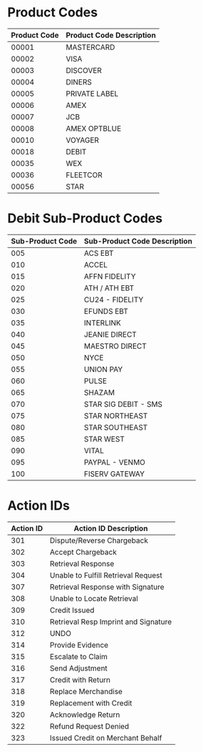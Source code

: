 # Product Codes
Product Code | Product Code Description
--- | --- | 
00001 | MASTERCARD
00002 | VISA
00003 | DISCOVER
00004 | DINERS
00005 | PRIVATE LABEL
00006 | AMEX
00007 | JCB
00008 | AMEX OPTBLUE
00010 | VOYAGER
00018 | DEBIT
00035 | WEX
00036 | FLEETCOR
00056 | STAR


# Debit Sub-Product Codes
Sub-Product Code | Sub-Product Code Description
--- | ---|
005 | ACS EBT
010 | ACCEL
015 | AFFN FIDELITY
020 | ATH / ATH EBT
025 | CU24 - FIDELITY
030 | EFUNDS EBT
035 | INTERLINK
040 | JEANIE DIRECT
045 | MAESTRO DIRECT
050 | NYCE
055 | UNION PAY
060 | PULSE
065 | SHAZAM
070 | STAR SIG DEBIT - SMS
075 | STAR NORTHEAST
080 | STAR SOUTHEAST
085 | STAR WEST
090 | VITAL
095 | PAYPAL - VENMO
100 | FISERV GATEWAY


# Action IDs
Action ID | Action ID Description
--- | ---|
301 | Dispute/Reverse Chargeback  
302 | Accept Chargeback    
303	| Retrieval Response    
304 | Unable to Fulfill Retrieval Request   
307 | Retrieval Response with Signature
308	| Unable to Locate Retrieval   
309 | Credit Issued   
310	| Retrieval Resp Imprint and Signature
312	| UNDO  
314 | Provide Evidence  
315 | Escalate to Claim   
316 | Send Adjustment   
317	| Credit with Return   
318	| Replace Merchandise   
319	| Replacement with Credit  
320	| Acknowledge Return  
322	| Refund Request Denied
323	| Issued Credit on Merchant Behalf